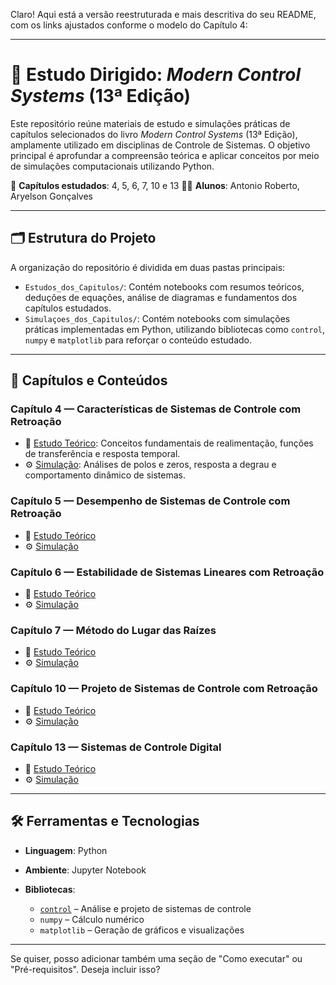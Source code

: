 Claro! Aqui está a versão reestruturada e mais descritiva do seu README, com os links ajustados conforme o modelo do Capítulo 4:

---

# 📘 Estudo Dirigido: *Modern Control Systems* (13ª Edição)

Este repositório reúne materiais de estudo e simulações práticas de capítulos selecionados do livro *Modern Control Systems* (13ª Edição), amplamente utilizado em disciplinas de Controle de Sistemas. O objetivo principal é aprofundar a compreensão teórica e aplicar conceitos por meio de simulações computacionais utilizando Python.

📌 **Capítulos estudados**: 4, 5, 6, 7, 10 e 13
👨‍🎓 **Alunos**: Antonio Roberto, Aryelson Gonçalves

---

## 🗂️ Estrutura do Projeto

A organização do repositório é dividida em duas pastas principais:

* `Estudos_dos_Capitulos/`: Contém notebooks com resumos teóricos, deduções de equações, análise de diagramas e fundamentos dos capítulos estudados.
* `Simulaçoes_dos_Capitulos/`: Contém notebooks com simulações práticas implementadas em Python, utilizando bibliotecas como `control`, `numpy` e `matplotlib` para reforçar o conteúdo estudado.

---

## 📖 Capítulos e Conteúdos

### **Capítulo 4 — Características de Sistemas de Controle com Retroação**

* 📄 [Estudo Teórico](./Estudos_dos_Capitulos/Capitulo_4.ipynb): Conceitos fundamentais de realimentação, funções de transferência e resposta temporal.
* ⚙️ [Simulação](./Simulaçoes_dos_Capitulos/Capitulo_4.ipynb): Análises de polos e zeros, resposta a degrau e comportamento dinâmico de sistemas.

### **Capítulo 5 — Desempenho de Sistemas de Controle com Retroação**

* 📄 [Estudo Teórico](./Estudos_dos_Capitulos/Capitulo_5.ipynb)
* ⚙️ [Simulação](./Simulaçoes_dos_Capitulos/Capitulo_5.ipynb)

### **Capítulo 6 — Estabilidade de Sistemas Lineares com Retroação**

* 📄 [Estudo Teórico](./Estudos_dos_Capitulos/Capitulo_6.ipynb)
* ⚙️ [Simulação](./Simulaçoes_dos_Capitulos/Capitulo_6.ipynb)

### **Capítulo 7 — Método do Lugar das Raízes**

* 📄 [Estudo Teórico](./Estudos_dos_Capitulos/Capitulo_7.ipynb)
* ⚙️ [Simulação](./Simulaçoes_dos_Capitulos/Capitulo_7.ipynb)

### **Capítulo 10 — Projeto de Sistemas de Controle com Retroação**

* 📄 [Estudo Teórico](./Estudos_dos_Capitulos/Capitulo_10.ipynb)
* ⚙️ [Simulação](./Simulaçoes_dos_Capitulos/Capitulo_10.ipynb)

### **Capítulo 13 — Sistemas de Controle Digital**

* 📄 [Estudo Teórico](./Estudos_dos_Capitulos/Capitulo_13.ipynb)
* ⚙️ [Simulação](./Simulaçoes_dos_Capitulos/Capitulo_13.ipynb)

---

## 🛠️ Ferramentas e Tecnologias

* **Linguagem**: Python
* **Ambiente**: Jupyter Notebook
* **Bibliotecas**:

  * [`control`](https://python-control.readthedocs.io/) – Análise e projeto de sistemas de controle
  * `numpy` – Cálculo numérico
  * `matplotlib` – Geração de gráficos e visualizações

---

Se quiser, posso adicionar também uma seção de "Como executar" ou "Pré-requisitos". Deseja incluir isso?

